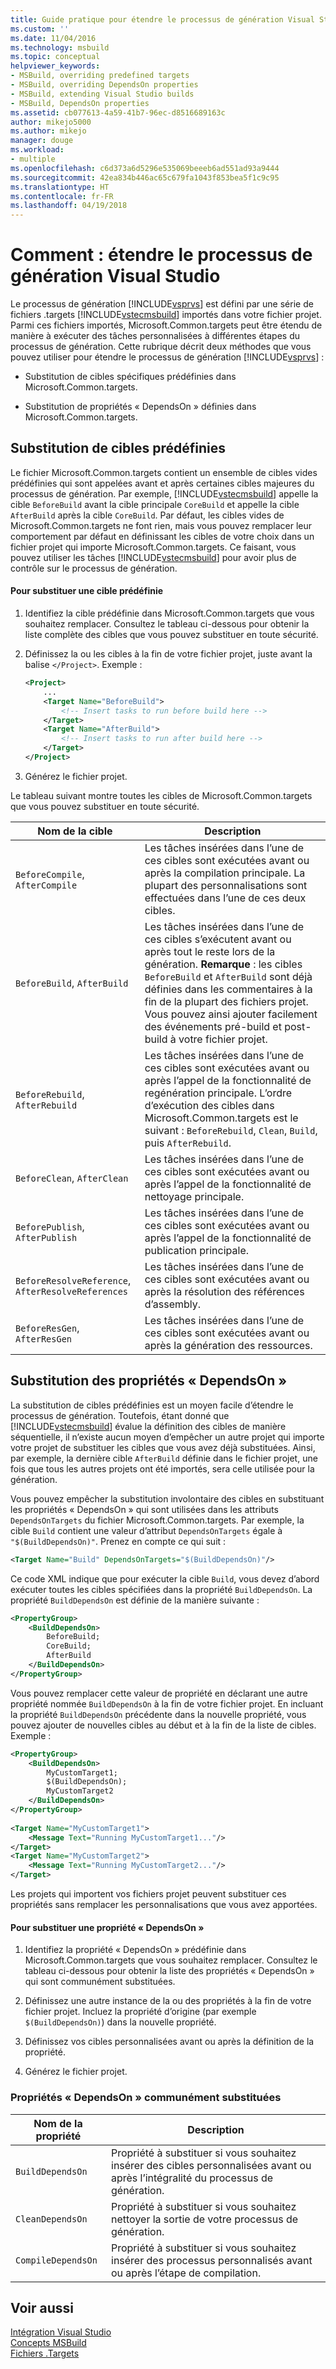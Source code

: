 ```yaml
---
title: Guide pratique pour étendre le processus de génération Visual Studio | Microsoft Docs
ms.custom: ''
ms.date: 11/04/2016
ms.technology: msbuild
ms.topic: conceptual
helpviewer_keywords:
- MSBuild, overriding predefined targets
- MSBuild, overriding DependsOn properties
- MSBuild, extending Visual Studio builds
- MSBuild, DependsOn properties
ms.assetid: cb077613-4a59-41b7-96ec-d8516689163c
author: mikejo5000
ms.author: mikejo
manager: douge
ms.workload:
- multiple
ms.openlocfilehash: c6d373a6d5296e535069beeeb6ad551ad93a9444
ms.sourcegitcommit: 42ea834b446ac65c679fa1043f853bea5f1c9c95
ms.translationtype: HT
ms.contentlocale: fr-FR
ms.lasthandoff: 04/19/2018
---
```

# <a name="how-to-extend-the-visual-studio-build-process"></a>Comment : étendre le processus de génération Visual Studio
Le processus de génération [!INCLUDE[vsprvs](../code-quality/includes/vsprvs_md.md)] est défini par une série de fichiers .targets [!INCLUDE[vstecmsbuild](../extensibility/internals/includes/vstecmsbuild_md.md)] importés dans votre fichier projet. Parmi ces fichiers importés, Microsoft.Common.targets peut être étendu de manière à exécuter des tâches personnalisées à différentes étapes du processus de génération. Cette rubrique décrit deux méthodes que vous pouvez utiliser pour étendre le processus de génération [!INCLUDE[vsprvs](../code-quality/includes/vsprvs_md.md)] :  
  
-   Substitution de cibles spécifiques prédéfinies dans Microsoft.Common.targets.  
  
-   Substitution de propriétés « DependsOn » définies dans Microsoft.Common.targets.  
  
## <a name="overriding-predefined-targets"></a>Substitution de cibles prédéfinies  
 Le fichier Microsoft.Common.targets contient un ensemble de cibles vides prédéfinies qui sont appelées avant et après certaines cibles majeures du processus de génération. Par exemple, [!INCLUDE[vstecmsbuild](../extensibility/internals/includes/vstecmsbuild_md.md)] appelle la cible `BeforeBuild` avant la cible principale `CoreBuild` et appelle la cible `AfterBuild` après la cible `CoreBuild`. Par défaut, les cibles vides de Microsoft.Common.targets ne font rien, mais vous pouvez remplacer leur comportement par défaut en définissant les cibles de votre choix dans un fichier projet qui importe Microsoft.Common.targets. Ce faisant, vous pouvez utiliser les tâches [!INCLUDE[vstecmsbuild](../extensibility/internals/includes/vstecmsbuild_md.md)] pour avoir plus de contrôle sur le processus de génération.  
  
#### <a name="to-override-a-predefined-target"></a>Pour substituer une cible prédéfinie  
  
1.  Identifiez la cible prédéfinie dans Microsoft.Common.targets que vous souhaitez remplacer. Consultez le tableau ci-dessous pour obtenir la liste complète des cibles que vous pouvez substituer en toute sécurité.  
  
2.  Définissez la ou les cibles à la fin de votre fichier projet, juste avant la balise `</Project>`. Exemple :  
  
    ```xml  
    <Project>  
        ...  
        <Target Name="BeforeBuild">  
            <!-- Insert tasks to run before build here -->  
        </Target>  
        <Target Name="AfterBuild">  
            <!-- Insert tasks to run after build here -->  
        </Target>  
    </Project>  
    ```  
  
3.  Générez le fichier projet.  
  
 Le tableau suivant montre toutes les cibles de Microsoft.Common.targets que vous pouvez substituer en toute sécurité.  
  
|Nom de la cible|Description|  
|-----------------|-----------------|  
|`BeforeCompile`, `AfterCompile`|Les tâches insérées dans l’une de ces cibles sont exécutées avant ou après la compilation principale. La plupart des personnalisations sont effectuées dans l’une de ces deux cibles.|  
|`BeforeBuild`, `AfterBuild`|Les tâches insérées dans l’une de ces cibles s’exécutent avant ou après tout le reste lors de la génération. **Remarque** : les cibles `BeforeBuild` et `AfterBuild` sont déjà définies dans les commentaires à la fin de la plupart des fichiers projet. Vous pouvez ainsi ajouter facilement des événements pré-build et post-build à votre fichier projet.|  
|`BeforeRebuild`, `AfterRebuild`|Les tâches insérées dans l’une de ces cibles sont exécutées avant ou après l’appel de la fonctionnalité de regénération principale. L’ordre d’exécution des cibles dans Microsoft.Common.targets est le suivant : `BeforeRebuild`, `Clean`, `Build`, puis `AfterRebuild`.|  
|`BeforeClean`, `AfterClean`|Les tâches insérées dans l’une de ces cibles sont exécutées avant ou après l’appel de la fonctionnalité de nettoyage principale.|  
|`BeforePublish`, `AfterPublish`|Les tâches insérées dans l’une de ces cibles sont exécutées avant ou après l’appel de la fonctionnalité de publication principale.|  
|`BeforeResolveReference`, `AfterResolveReferences`|Les tâches insérées dans l’une de ces cibles sont exécutées avant ou après la résolution des références d’assembly.|  
|`BeforeResGen`, `AfterResGen`|Les tâches insérées dans l’une de ces cibles sont exécutées avant ou après la génération des ressources.|  
  
## <a name="overriding-dependson-properties"></a>Substitution des propriétés « DependsOn »  
 La substitution de cibles prédéfinies est un moyen facile d’étendre le processus de génération. Toutefois, étant donné que [!INCLUDE[vstecmsbuild](../extensibility/internals/includes/vstecmsbuild_md.md)] évalue la définition des cibles de manière séquentielle, il n’existe aucun moyen d’empêcher un autre projet qui importe votre projet de substituer les cibles que vous avez déjà substituées. Ainsi, par exemple, la dernière cible `AfterBuild` définie dans le fichier projet, une fois que tous les autres projets ont été importés, sera celle utilisée pour la génération.  
  
 Vous pouvez empêcher la substitution involontaire des cibles en substituant les propriétés « DependsOn » qui sont utilisées dans les attributs `DependsOnTargets` du fichier Microsoft.Common.targets. Par exemple, la cible `Build` contient une valeur d’attribut `DependsOnTargets` égale à `"$(BuildDependsOn)"`. Prenez en compte ce qui suit :  
  
```xml  
<Target Name="Build" DependsOnTargets="$(BuildDependsOn)"/>  
```  
  
 Ce code XML indique que pour exécuter la cible `Build`, vous devez d’abord exécuter toutes les cibles spécifiées dans la propriété `BuildDependsOn`. La propriété `BuildDependsOn` est définie de la manière suivante :  
  
```xml  
<PropertyGroup>  
    <BuildDependsOn>  
        BeforeBuild;  
        CoreBuild;  
        AfterBuild  
    </BuildDependsOn>  
</PropertyGroup>  
```  
  
 Vous pouvez remplacer cette valeur de propriété en déclarant une autre propriété nommée `BuildDependsOn` à la fin de votre fichier projet. En incluant la propriété `BuildDependsOn` précédente dans la nouvelle propriété, vous pouvez ajouter de nouvelles cibles au début et à la fin de la liste de cibles. Exemple :  
  
```xml  
<PropertyGroup>  
    <BuildDependsOn>  
        MyCustomTarget1;  
        $(BuildDependsOn);  
        MyCustomTarget2  
    </BuildDependsOn>  
</PropertyGroup>  
  
<Target Name="MyCustomTarget1">  
    <Message Text="Running MyCustomTarget1..."/>  
</Target>  
<Target Name="MyCustomTarget2">  
    <Message Text="Running MyCustomTarget2..."/>  
</Target>  
```  
  
 Les projets qui importent vos fichiers projet peuvent substituer ces propriétés sans remplacer les personnalisations que vous avez apportées.  
  
#### <a name="to-override-a-dependson-property"></a>Pour substituer une propriété « DependsOn »  
  
1.  Identifiez la propriété « DependsOn » prédéfinie dans Microsoft.Common.targets que vous souhaitez remplacer. Consultez le tableau ci-dessous pour obtenir la liste des propriétés « DependsOn » qui sont communément substituées.  
  
2.  Définissez une autre instance de la ou des propriétés à la fin de votre fichier projet. Incluez la propriété d’origine (par exemple `$(BuildDependsOn)`) dans la nouvelle propriété.  
  
3.  Définissez vos cibles personnalisées avant ou après la définition de la propriété.  
  
4.  Générez le fichier projet.  
  
### <a name="commonly-overridden-dependson-properties"></a>Propriétés « DependsOn » communément substituées  
  
|Nom de la propriété|Description|  
|-------------------|-----------------|  
|`BuildDependsOn`|Propriété à substituer si vous souhaitez insérer des cibles personnalisées avant ou après l’intégralité du processus de génération.|  
|`CleanDependsOn`|Propriété à substituer si vous souhaitez nettoyer la sortie de votre processus de génération.|  
|`CompileDependsOn`|Propriété à substituer si vous souhaitez insérer des processus personnalisés avant ou après l’étape de compilation.|  
  
## <a name="see-also"></a>Voir aussi  
 [Intégration Visual Studio](../msbuild/visual-studio-integration-msbuild.md)   
 [Concepts MSBuild](../msbuild/msbuild-concepts.md)   
 [Fichiers .Targets](../msbuild/msbuild-dot-targets-files.md)